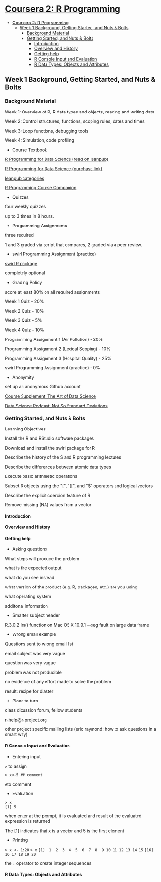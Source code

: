 # [Coursera 2: R Programming](https://www.coursera.org/learn/r-programming/home/welcome)

- [Coursera 2: R Programming](#coursera-2-r-programming)
  - [Week 1 Background, Getting Started, and Nuts & Bolts](#week-1-background-getting-started-and-nuts--bolts)
    - [Background Material](#background-material)
    - [Getting Started, and Nuts & Bolts](#getting-started-and-nuts--bolts)
      - [Introduction](#introduction)
      - [Overview and History](#overview-and-history)
      - [Getting help](#getting-help)
      - [R Console Input and Evaluation](#r-console-input-and-evaluation)
      - [R Data Types: Objects and Attributes](#r-data-types-objects-and-attributes)



## Week 1 Background, Getting Started, and Nuts & Bolts

### Background Material

Week 1: Overview of R, R data types and objects, reading and writing data

Week 2: Control structures, functions, scoping rules, dates and times

Week 3: Loop functions, debugging tools

Week 4: Simulation, code profiling

* Course Textbook

[R Programming for Data Science (read on leanpub)](https://leanpub.com/rprogramming/read_full)

[R Programming for Data Science (purchase link)](http://bit.ly/rprogrammingcoursera)

[leanpub categories](https://leanpub.com)

[R Programming Course Companion](http://apple.co/1AAfjiY)

* Quizzes

four weekly quizzes. 

up to 3 times in 8 hours.


* Programming Assignments

three required

1 and 3 graded via script that compares, 2 graded via a peer review.

* swirl Programming Assignment (practice)

[swirl R package](http://swirlstats.com/)

completely optional

* Grading Policy

score at least 80% on all required assignments

Week 1 Quiz - 20%

Week 2 Quiz - 10%

Week 3 Quiz - 5%

Week 4 Quiz - 10%

Programming Assignment 1 (Air Pollution) - 20%

Programming Assignment 2 (Lexical Scoping) - 10%

Programming Assignment 3 (Hospital Quality) - 25%

swirl Programming Assignment (practice) - 0% 

* Anonymity

set up an anonymous Github account 

[Course Supplement: The Art of Data Science](https://leanpub.com/artofdatascience/)

[Data Science Podcast: Not So Standard Deviations](https://soundcloud.com/nssd-podcast)


### Getting Started, and Nuts & Bolts

Learning Objectives

Install the R and RStudio software packages

Download and install the swirl package for R

Describe the history of the S and R programming lectures

Describe the differences between atomic data types

Execute basic arithmetic operations

Subset R objects using the "[", "[[", and "$" operators and logical vectors

Describe the explicit coercion feature of R

Remove missing (NA) values from a vector

#### Introduction
#### Overview and History
#### Getting help

* Asking questions

What steps will produce the problem

what is the expected output

what do you see instead

what version of the product (e.g. R, packages, etc.) are you using

what operating system

additonal information


* Smarter subject header

R.3.0.2 Im() function on Mac OS X 10.9.1 --seg fault on large data frame

* Wrong email example

Questions sent to wrong email list

email subject was very vague 

question was very vague

problem was not producible

no evidence of any effort made to solve the problem

result: recipe for diaster

* Place to turn

class dicussion forum, fellow students

r-help@r-project.org

other project specific mailing lists (eric raymond: how to ask questions in a smart way)



#### R Console Input and Evaluation

* Entering input

`>` to assign

`> x<-5 ## comment`

`#`to comment

* Evaluation

```
> x
[1] 5
```
when enter at the prompt, it is evaluated and result of the evaluated expression is returned

The [1] indicates that x is a vector and 5 is the first element

* Printing

`> x <- 1:20`
`> x`
`[1]  1  2  3  4  5  6  7  8  9 10 11 12 13 14 15`
`[16] 16 17 18 19 20`

the `:` operator to create integer sequences

#### R Data Types: Objects and Attributes





